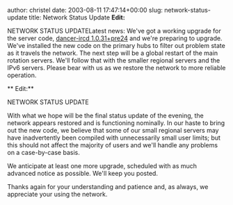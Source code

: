 author: christel
date: 2003-08-11 17:47:14+00:00
slug: network-status-update
title: Network Status Update
**Edit:**

 NETWORK STATUS UPDATELatest news: We've got a working upgrade for the server code,  [dancer-ircd 1.0.31+pre24](http://source.freenode.net/%7Easuffield/dancer/dancer-ircd/1.0/pre/dancer-ircd-1.0.31+pre24.tar.gz)  and we're preparing to upgrade.  We've installed the new code on the primary hubs to filter out problem state as it travels the network. The next step will be a global restart of the main rotation servers.  We'll follow that with the smaller regional servers and the IPv6 servers.  Please bear with us as we restore the network to more reliable operation.

** Edit:**

 NETWORK STATUS UPDATE

With what we hope will be the final status update of the evening, the network appears restored and is functioning nominally.  In our haste to bring out the new code, we believe that some of our small regional servers may have inadvertently been compiled with unnecessarily small user limits; but this should not affect the majority of users and we'll handle any problems on a case-by-case basis.

We anticipate at least one more upgrade, scheduled with as much advanced notice as possible.  We'll keep you posted.

Thanks again for your understanding and patience and, as always, we appreciate your using the network.
